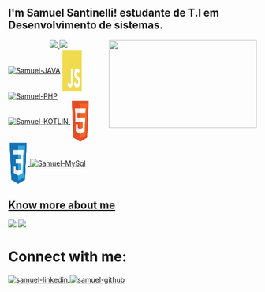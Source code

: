 ## I'm Samuel Santinelli! estudante de T.I em Desenvolvimento de sistemas.
<div align="center">
  <a href="https://github.com/samuel-santinelli">
  <img height="180em" src="https://github-readme-stats.vercel.app/api?username=samuel-santinelli&show_icons=true&theme=gotham&include_all_commits=true&count_private=true"/>
  <img height="180em" src="https://github-readme-stats.vercel.app/api/top-langs/?username=samuel-santinelli&layout=compact&langs_count=7&theme=gotham"/>    
  <img align="right" height="178" width="300" src="https://c.tenor.com/Txr7RYfzW-EAAAAC/anime-boy.gif"/>
</div>
  <div style="display: inline_block">
  <img align="center" alt="Samuel-JAVA" height="85" width="40" src="https://cdn.jsdelivr.net/gh/devicons/devicon/icons/java/java-original.svg">
  <img align="center" alt="Samuel-Js" height="85" width="40" src="https://raw.githubusercontent.com/devicons/devicon/master/icons/javascript/javascript-plain.svg">
  <img align="center" alt="Samuel-PHP" height="85" width="40"src="https://cdn.jsdelivr.net/gh/devicons/devicon/icons/php/php-original.svg">
  <img align="center" alt="Samuel-KOTLIN" height="100" width="60" src="https://cdn.jsdelivr.net/gh/devicons/devicon/icons/kotlin/kotlin-plain-wordmark.svg">
  <img align="center" alt="Samuel-HTML" height="85" width="40" src="https://raw.githubusercontent.com/devicons/devicon/master/icons/html5/html5-original.svg">
  <img align="center" alt="Samuel-CSS" height="85" width="40" src="https://raw.githubusercontent.com/devicons/devicon/master/icons/css3/css3-original.svg">
  <img align="center" alt="Samuel-MySql" height="100" width="50" src="https://cdn.jsdelivr.net/gh/devicons/devicon/icons/mysql/mysql-original-wordmark.svg">
    
 </div>
  
  ## Know more about me
  
  <div>
     <a href="https://www.linkedin.com/in/samuel-santinelli-701112213/" target="_blank"><img src="https://img.shields.io/badge/-LinkedIn-%230077B5?style=for-the-badge&logo=linkedin&logoColor=white" target="_blank"></a> 
     <a href = "mailto:samuelsantinelli@gmail.com"><img src="https://img.shields.io/badge/-Gmail-%23333?style=for-the-badge&logo=gmail&logoColor=white" target="_blank"></a>
  </div>  


# Connect with me:
<a href="https://www.linkedin.com/in/samuel-santinelli-701112213/" target="_blank">
<img align="center" alt="samuel-linkedin" height="30" width="40"
src="https://cdn.jsdelivr.net/gh/devicons/devicon/icons/linkedin/linkedin-plain.svg" style="max-width:100%">
<img align="center" alt="samuel-github" height="30" width="40" src="https://cdn.jsdelivr.net/gh/devicons/devicon/icons/github/github-original.svg">
</a>
  
#
  

  
  
  
  
